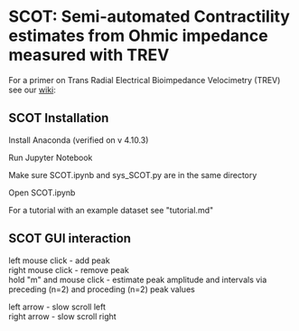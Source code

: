# SCOT: **S**emi-automated **C**ontractility estimates from **O**hmic impedance measured with **T**REV

For a primer on Trans Radial Electrical Bioimpedance Velocimetry (TREV) see our [wiki](https://github.com/caitgregory/SCOT/wiki/Trans-Radial-Electrical-Bioimpedance-Velocimetry-(TREV)): 

## SCOT Installation
Install Anaconda (verified on v 4.10.3)

Run Jupyter Notebook

Make sure SCOT.ipynb and sys_SCOT.py are in the same directory

Open SCOT.ipynb

For a tutorial with an example dataset see "tutorial.md"


## SCOT GUI interaction

left mouse click - add peak  
right mouse click - remove peak  
hold "m" and mouse click - estimate peak amplitude and intervals via preceding (n=2) and proceding (n=2) peak values  

left arrow - slow scroll left  
right arrow - slow scroll right  
